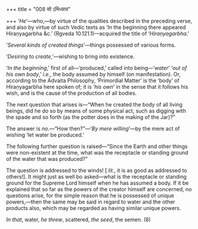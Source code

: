 +++
title = "008 सो ऽभिध्याय"

+++
‘*He*’—who,—by virtue of the qualities described in the preceding verse,
and also by virtue of such Vedic texts as ‘In the beginning there
appeared Hiraṇyagarbha &c.’ (Ṛgveda 10.121.1)—acquired the title of
‘*Hiraṇyagarbha*.’

‘*Several kinds of created things*’—things possessed of various forms.

‘*Desiring to create*,’—wishing to bring into existence.

‘*In the beginning*,’ first of all—‘produced,’ called into
being—‘*water*’ ‘*out of his own body*,’ *i.e*., the body assumed by
himself (on manifestation). Or, according to the Ádvaita Philosophy,
‘Primordial Matter’ is the ‘body’ of Hiraṇyagarbha here spoken of; it is
‘*his own*’ in the sense that it follows his wish, and is the cause of
the production of all bodies.

The next question that arises is—“When he created the body of all living
beings, did he do so by means of some physical act, such as digging with
the spade and so forth (as the potter does in the making of the Jar)?”

The answer is *no*.—“How then?”—‘*By mere willing*’—by the mere act of
wishing ‘let water be produced.’

The following further question is raised—“Since the Earth and other
things were non-existent at the time, what was the receptacle or
standing ground of the water that was produced?”

The question is addressed to the winds! \[ *lit*., it is as good as
addressed to others!\]. It might just as well bo asked—what is the
receptacle or standing ground for the Supreme Lord himself when he has
assumed a body. If it be explained that so far as the powers of the
creator himself are concerned, no questions arise, for the simple reason
that he is possessed of unique powers,—then the same may be said in
regard to water and the other products also, which may be regarded as
having similar unique powers.

*In that*, water, *he threw*, scattered, *the seed*, the semen. (8)


